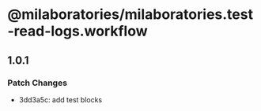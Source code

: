 # @milaboratories/milaboratories.test-read-logs.workflow

## 1.0.1

### Patch Changes

- 3dd3a5c: add test blocks
